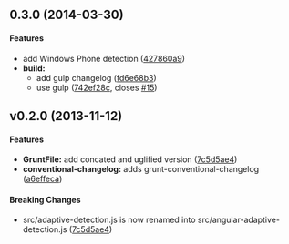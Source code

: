 <a name="0.3.0"></a>
## 0.3.0 (2014-03-30)


#### Features

* add Windows Phone detection ([427860a9](https://github.com/angular-adaptive/adaptive-detection.git/commit/427860a959cf0101b7fae53ec7a9c2574e231841))
* **build:**
  * add gulp changelog ([fd6e68b3](https://github.com/angular-adaptive/adaptive-detection.git/commit/fd6e68b3aabf61456e169fdb1167f818a30c64fa))
  * use gulp ([742ef28c](https://github.com/angular-adaptive/adaptive-detection.git/commit/742ef28c74b192654043e7250ff4de84b621bef4), closes [#15](https://github.com/angular-adaptive/adaptive-detection.git/issues/15))


<a name="v0.2.0"></a>
## v0.2.0 (2013-11-12)


#### Features

* **GruntFile:** add concated and uglified version ([7c5d5ae4](https://github.com/angular-adaptive/adaptive-detection/commit/7c5d5ae4f88fb018fa47fabe2f9b3eab4222494d))
* **conventional-changelog:** adds grunt-conventional-changelog ([a6effeca](https://github.com/angular-adaptive/adaptive-detection/commit/a6effeca5dc5058545a13d404a66b00237e4cbe1))


#### Breaking Changes

* src/adaptive-detection.js is now renamed into src/angular-adaptive-detection.js
 ([7c5d5ae4](https://github.com/angular-adaptive/adaptive-detection/commit/7c5d5ae4f88fb018fa47fabe2f9b3eab4222494d))

